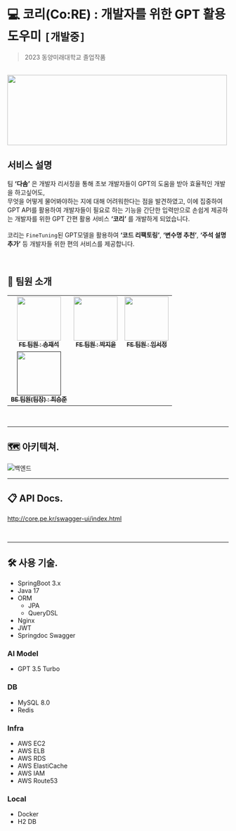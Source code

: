 # 💻 코리(Co:RE) : 개발자를 위한 GPT 활용 도우미 `[개발중]`
> 2023 동양미래대학교 졸업작품
<br>

<img src="https://github.com/Team-Dasom/co-re-server/assets/84304802/e52d7cfe-05fa-4000-8028-10645bf95223" width="500" height="160"/>

## 서비스 설명
팀 **‘다솜’** 은 개발자 리서칭을 통해 초보 개발자들이 GPT의 도움을 받아 효율적인 개발을 하고싶어도, <br>
무엇을 어떻게 물어봐야하는 지에 대해 어려워한다는 점을 발견하였고, 이에 집중하여 <br>
GPT API를 활용하여 개발자들이 필요로 하는 기능을 간단한 입력만으로 손쉽게 제공하는 개발자를 위한 GPT 간편 활용 서비스 **‘코리’** 를 개발하게 되었습니다. <br>
<br>
코리는 `FineTuning`된 GPT모델을 활용하여 **‘코드 리팩토링’**, **‘변수명 추천’**, **‘주석 설명 추가’** 등 개발자들 위한 편의 서비스를 제공합니다.

<br>

## 👥 팀원 소개
<table>
  <tbody>
    <tr>
      <td align="center"><a href="https://github.com/Largopie"><img src="https://avatars.githubusercontent.com/u/106071687?v=4" width="100px;" alt=""/><br /><sub><b>FE 팀원 : 송재석</b></sub></a><br /></td>
      <td align="center"><a href="https://github.com/hijiyun"><img src="https://avatars.githubusercontent.com/u/114905530?v=4" width="100px;" alt=""/><br /><sub><b>FE 팀원 : 박지윤</b></sub></a><br /></td>
      <td align="center"><a href="https://github.com/imzzok"><img src="https://avatars.githubusercontent.com/u/118805355?v=4" width="100px;" alt=""/><br /><sub><b>FE 팀원 : 임서정</b></sub></a><br /></td>
     <tr/>
      <td align="center"><a href=""><img src="https://avatars.githubusercontent.com/u/84304802?v=4" width="100px;" alt=""/><br /><sub><b>BE 팀원(팀장) : 최승준</b></sub></a><br /></td>
    </tr>
  </tbody>
</table>

<br>

---

## 🗺️ 아키텍쳐.

![백엔드](https://github.com/Team-Dasom/co-re-server/assets/84304802/e88b0e37-2c98-40a9-b23f-723c466272bb)


---

## 📋 API Docs.
http://core.pe.kr/swagger-ui/index.html

<br>

---

## 🛠️ 사용 기술.
- SpringBoot 3.x
- Java 17
- ORM
  - JPA
  - QueryDSL
- Nginx
- JWT
- Springdoc Swagger

### AI Model
- GPT 3.5 Turbo
  
### DB
- MySQL 8.0
- Redis

### Infra
- AWS EC2
- AWS ELB
- AWS RDS
- AWS ElastiCache
- AWS IAM
- AWS Route53

### Local
- Docker
- H2 DB
